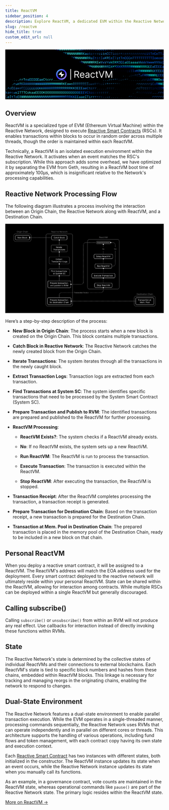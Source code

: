 ```yaml
---
title: ReactVM
sidebar_position: 4
description: Explore ReactVM, a dedicated EVM within the Reactive Network for executing Reactive Smart Contracts. It enables random transactions while maintaining order, serving as a sandbox for contract deployment.
slug: /reactvm
hide_title: true
custom_edit_url: null
---
```


![ReactVM Image](./img/rvm.jpg)

## Overview

ReactVM is a specialized type of EVM (Ethereum Virtual Machine) within the Reactive Network, designed to execute [Reactive Smart Contracts](./reactive-smart-contracts.md) (RSCs). It enables transactions within blocks to occur in random order across multiple threads, though the order is maintained within each ReactVM.

Technically, a ReactVM is an isolated execution environment within the Reactive Network. It activates when an event matches the RSC's subscription. While this approach adds some overhead, we have optimized it by separating the EVM from Geth, resulting in a ReactVM boot time of approximately 100μs, which is insignificant relative to the Network's processing capabilities.

## Reactive Network Processing Flow

The following diagram illustrates a process involving the interaction between an Origin Chain, the Reactive Network along with ReactVM, and a Destination Chain.

![Reactive Network Lifecycle](./img/global-processing-flow.png)

Here’s a step-by-step description of the process:

- **New Block in Origin Chain**: The process starts when a new block is created on the Origin Chain. This block contains multiple transactions.

- **Catch Block in Reactive Network**: The Reactive Network catches the newly created block from the Origin Chain.

- **Iterate Transactions**: The system iterates through all the transactions in the newly caught block.

- **Extract Transaction Logs**: Transaction logs are extracted from each transaction.

- **Find Transactions at System SC**: The system identifies specific transactions that need to be processed by the System Smart Contract (System SC).

- **Prepare Transaction and Publish to RVM**: The identified transactions are prepared and published to the ReactVM for further processing.

- **ReactVM Processing**:

  - **ReactVM Exists?**: The system checks if a ReactVM already exists.

  - **No**: If no ReactVM exists, the system sets up a new ReactVM.

  - **Run ReactVM**: The ReactVM is run to process the transaction.

  - **Execute Transaction**: The transaction is executed within the ReactVM.

  - **Stop ReactVM**: After executing the transaction, the ReactVM is stopped.

- **Transaction Receipt**: After the ReactVM completes processing the transaction, a transaction receipt is generated.

- **Prepare Transaction for Destination Chain**: Based on the transaction receipt, a new transaction is prepared for the Destination Chain.

- **Transaction at Mem. Pool in Destination Chain**: The prepared transaction is placed in the memory pool of the Destination Chain, ready to be included in a new block on that chain.

## Personal ReactVM

When you deploy a reactive smart contract, it will be assigned to a ReactVM. The ReactVM's address will match the EOA address used for the deployment. Every smart contract deployed to the reactive network will ultimately reside within your personal ReactVM. State can be shared within the ReactVM, allowing for interaction among contracts. While multiple RSCs can be deployed within a single ReactVM but generally discouraged.

## Calling subscribe()

Calling `subscribe()` or `unsubscribe()` from within an RVM will not produce any real effect. Use callbacks for interaction instead of directly invoking these functions within RVMs.

## State

The Reactive Network's state is determined by the collective states of individual ReactVMs and their connections to external blockchains. Each ReactVM's state is tied to specific block numbers and hashes from these chains, embedded within ReactVM blocks. This linkage is necessary for tracking and managing reorgs in the originating chains, enabling the network to respond to changes.

## Dual-State Environment

The Reactive Network features a dual-state environment to enable parallel transaction execution. While the EVM operates in a single-threaded manner, processing commands sequentially, the Reactive Network uses RVMs that can operate independently and in parallel on different cores or threads. This architecture supports the handling of various operations, including fund flows and token management, with each contract copy having its own state and execution context.

Each [Reactive Smart Contract](./reactive-smart-contracts.md) has two instances with different states, both initialized in the constructor. The ReactVM instance updates its state when an event occurs, while the Reactive Network instance updates its state when you manually call its functions.

As an example, in a governance contract, vote counts are maintained in the ReactVM state, whereas operational commands like `pause()` are part of the Reactive Network state. The primary logic resides within the ReactVM state.

[More on ReactVM →](../education/module-1/react-vm.md)
